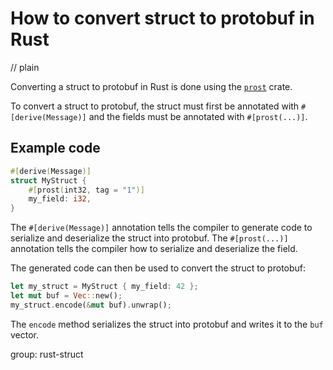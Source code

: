 # How to convert struct to protobuf in Rust
// plain

Converting a struct to protobuf in Rust is done using the [`prost`](https://github.com/danburkert/prost) crate.

To convert a struct to protobuf, the struct must first be annotated with `#[derive(Message)]` and the fields must be annotated with `#[prost(...)]`.

## Example code

```rust
#[derive(Message)]
struct MyStruct {
    #[prost(int32, tag = "1")]
    my_field: i32,
}
```

The `#[derive(Message)]` annotation tells the compiler to generate code to serialize and deserialize the struct into protobuf. The `#[prost(...)]` annotation tells the compiler how to serialize and deserialize the field.

The generated code can then be used to convert the struct to protobuf:

```rust
let my_struct = MyStruct { my_field: 42 };
let mut buf = Vec::new();
my_struct.encode(&mut buf).unwrap();
```

The `encode` method serializes the struct into protobuf and writes it to the `buf` vector.

group: rust-struct